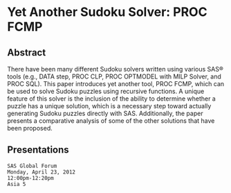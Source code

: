 ﻿# Yet Another Sudoku Solver: PROC FCMP

## Abstract
There have been many different Sudoku solvers written using various SAS® 
tools (e.g., DATA step, PROC CLP, PROC OPTMODEL with MILP Solver, and 
PROC SQL). This paper introduces yet another tool, PROC FCMP, which can 
be used to solve Sudoku puzzles using recursive functions. A unique
feature of this solver is the inclusion of the ability to determine 
whether a puzzle has a unique solution, which is a necessary step toward
actually generating Sudoku puzzles directly with SAS. Additionally, the
paper presents a comparative analysis of some of the other solutions
that have been proposed.

## Presentations
```
SAS Global Forum
Monday, April 23, 2012
12:00pm-12:20pm
Asia 5
```
